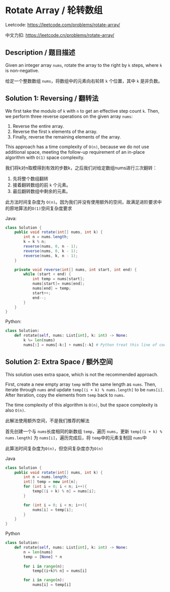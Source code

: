 # Rotate Array / 轮转数组

Leetcode: https://leetcode.com/problems/rotate-array/

中文力扣: https://leetcode.cn/problems/rotate-array/

## Description / 题目描述

Given an integer array `nums`, rotate the array to the right by `k` steps, where `k` is non-negative.

给定一个整数数组 `nums`，将数组中的元素向右轮转 `k` 个位置，其中 `k` 是非负数。

## Solution 1: Reversing / 翻转法

We first take the modulo of `k` with `n` to get an effective step count `k`. Then, we perform three reverse operations on the given array `nums`:

1. Reverse the entire array.
2. Reverse the first `k` elements of the array.
3. Finally, reverse the remaining elements of the array.

This approach has a time complexity of `O(n)`, because we do not use additional space, meeting the follow-up requirement of an in-place algorithm with `O(1)` space complexity.

我们将k对n取模得到有效的步数k，之后我们对给定数组nums进行三次翻转：

1. 先将整个数组翻转
2. 接着翻转数组的前 `k` 个元素。
3. 最后翻转数组中剩余的元素。

此方法时间复杂度为 `O(n)`。因为我们并没有使用额外的空间，故满足进阶要求中的原地算法的`O(1)`空间复杂度要求

Java:

```java
class Solution {
    public void rotate(int[] nums, int k) {
        int n = nums.length;
        k = k % n;
        reverse(nums, 0, n - 1);
        reverse(nums, 0, k - 1);
        reverse(nums, k, n - 1);
    }

    private void reverse(int[] nums, int start, int end) {
        while (start < end) {
            int temp = nums[start];
            nums[start]= nums[end];
            nums[end] = temp;
            start++;
            end--;
        }
    }
}
```

Python:

```python
class Solution:
    def rotate(self, nums: List[int], k: int) -> None:
        k %= len(nums)
        nums[:] = nums[-k:] + nums[:-k] # Python treat this line of code as the method we discussed above
```

## Solution 2: Extra Space / 额外空间

This solution uses extra space, which is not the recommended approach.

First, create a new empty array `temp` with the same length as `nums`. Then, iterate through `nums` and update `temp[(i + k) % nums.length]` to be `nums[i]`. After Iteration, copy the elements from `temp` back to `nums`.

The time complexity of this algorithm is `O(n)`, but the space complexity is also `O(n)`.

此解法使用额外空间，不是我们推荐的解法

首先创建一个与 `nums`长度相同的新数组 `temp`，遍历 `nums`，更新 `temp[(i + k) % nums.length]` 为 `nums[i]`，遍历完成后，将 `temp`中的元素复制回 `nums`中

此算法时间复杂度为`O(n)`，但空间复杂度亦为`O(n)`

Java

```java
class Solution {
    public void rotate(int[] nums, int k) {
        int n = nums.length;
        int[] temp = new int[n];
        for (int i = 0; i < n; i++){
            temp[(i + k) % n] = nums[i];
        }

        for (int i = 0; i < n; i++){
            nums[i] = temp[i];
        }
    }
}
```

Python

```python
class Solution:
    def rotate(self, nums: List[int], k: int) -> None:
        n = len(nums)
        temp = [None] * n
    
        for i in range(n):
            temp[(i+k)% n] = nums[i]

        for i in range(n):
            nums[i] = temp[i]
    
```

